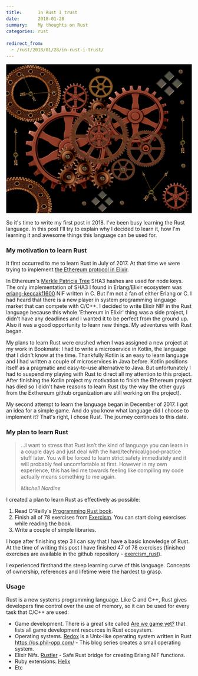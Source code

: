 ```yaml
---
title:      In Rust I trust
date:       2018-01-28
summary:    My thoughts on Rust
categories: rust

redirect_from:
  - /rust/2018/01/28/in-rust-i-trust/
---
```


![rusty gears](/images/2018-01-28-gears.jpg)

So it's time to write my first post in 2018. I've been busy learning the Rust language. In this post I'll try to explain why I decided to learn it, how I'm learning it and awesome things this language can be used for.

### My motivation to learn Rust

It first occurred to me to learn Rust in July of 2017. At that time we were trying to implement [the Ethereum protocol in Elixir](https://github.com/exthereum).

In Ethereum's [Merkle Patricia Tree](https://github.com/ethereum/wiki/wiki/Patricia-Tree) SHA3 hashes are used for node keys. The only implementation of SHA3 I found in Erlang/Elixir ecosystem was [erlang-keccakf1600](https://github.com/potatosalad/erlang-keccakf1600) NIF written in C. But I'm not a fan of either Erlang or C.
I had heard that there is a new player in system programming language market that can compete with C/C++. I decided to write Elixir NIF in the Rust language because this whole 'Ethereum in Elixir' thing was a side project, I didn't have any deadlines and I wanted it to be perfect from the ground up. Also it was a good opportunity to learn new things. My adventures with Rust began.

My plans to learn Rust were crushed when I was assigned a new project at my work in Bookmate: I had to write a microservice in Kotlin, the language that I didn't know at the time. Thankfully Kotlin is an easy to learn language and I had written a couple of microservices in Java before. Kotlin positions itself as a pragmatic and easy-to-use alternative to Java. But unfortunately I had to suspend my playing with Rust to direct all my attention to this project.
After finishing the Kotlin project my motivation to finish the Ethereum project has died so I didn't have reasons to learn Rust (by the way the other guys from the Exthereum github organization are still working on the project).

My second attempt to learn the language began in December of 2017. I got an idea for a simple game. And do you know what language did I choose to implement it? That's right, I chose Rust. The journey continues to this date.

### My plan to learn Rust

<blockquote>
  <p>
    ...I want to stress that Rust isn’t the kind of language you can learn in a couple days and just deal with the hard/technical/good-practice stuff later. You will be forced to learn strict safety immediately and it will probably feel uncomfortable at first. However in my own experience, this has led me towards feeling like compiling my code actually means something to me again.
  </p>
  <footer><cite title="Mitchell Nordine">Mitchell Nordine</cite></footer>
</blockquote>

I created a plan to learn Rust as effectively as possible:

1. Read O'Reilly's [Programming Rust book](http://shop.oreilly.com/product/0636920040385.do).
2. Finish all of 78 exercises from [Exercism](http://exercism.io/languages/rust/about). You can start doing exercises while reading the book.
3. Write a couple of simple libraries.

I hope after finishing step 3 I can say that I have a basic knowledge of Rust. At the time of writing this post I have finished 47 of 78 exercises (finished exercises are available in the github repository - [exercism_rust](https://github.com/ayrat-playground/exercism_rust)).

I experienced firsthand the steep learning curve of this language. Concepts of ownership, references and lifetime were the hardest to grasp.

### Usage

Rust is a new systems programming language. Like C and C++, Rust gives developers fine control over the use of memory, so it can be used for every task that C/C++ are used:

- Game development.
There is a great site called [Are we game yet?](http://arewegameyet.com/) that lists all game development resources in Rust ecosystem.
- Operating systems.
[Redox](https://www.redox-os.org/) is a Unix-like operating system written in Rust
https://os.phil-opp.com/ - This blog series creates a small operating system.
- Elixir Nifs.
[Rustler](https://github.com/hansihe/rustler) - Safe Rust bridge for creating Erlang NIF functions.
- Ruby extensions.
[Helix](https://github.com/tildeio/helix)
- Etc
